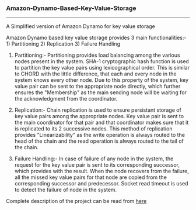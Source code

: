### Amazon-Dynamo-Based-Key-Value-Storage  
____________________________________


A Simplified version of Amazon Dynamo for key value storage

Amazon Dynamo based  key value storage provides 3 main functionalities:- 1) Partitioning 2) Replication 3) Failure Handling

1.  Partitioning:- Partitioning provides load balancing among the various nodes present in the system. SHA-1 cryptographic hash function is used to partition the key value pairs using lexicographical order. This is similar to CHORD with the little difference, that each and every node in the system knows every other node. Due to this property of the system, key value pair can be sent to the appropriate node directly, which further ensures the "Membership" as the main sending node will be waiting for the acknowledgment from the coordinator.

2. Replication:- Chain replication is used to ensure persistant storage of key value pairs among the appropriate nodes. Key value pair is sent to the main coordinator for that pair and that coordinator makes sure that it is replicated to its 2 successive nodes. This method of replication provides "Linearizability" as the write operation is always routed to the head of the chain and the read operation is always routed to the tail of the chain.

3.  Failure Handling:- In case of failure of any node in the system, the request for the key value pair is sent to its corresponding successor, which provides with the result. When the node recovers from the failure, all the missed key value pairs for that node are copied from the corresponding successor and predecessor. Socket read timeout is used to detect the failure of node in the system.

Complete description of the project can be read from [here](https://docs.google.com/document/d/1iHtWvSE2pul7_OhcUMkZ9EMGn1IFhhPwwmz00TDLjP8/edit)